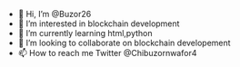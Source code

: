 - 👋 Hi, I’m @Buzor26
- 👀 I’m interested in blockchain development
- 🌱 I’m currently learning html,python
- 💞️ I’m looking to collaborate on blockchain developement
- 📫 How to reach me Twitter @Chibuzornwafor4

<!---
Buzor26/Buzor26 is a ✨ special ✨ repository because its `README.md` (this file) appears on your GitHub profile.
You can click the Preview link to take a look at your changes.
--->
